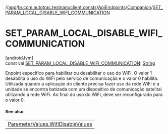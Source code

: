 //[app](../../../../index.md)/[br.com.autotrac.testnanoclient.consts](../../index.md)/[ApiEndpoints](../index.md)/[Companion](index.md)/[SET_PARAM_LOCAL_DISABLE_WIFI_COMMUNICATION](-s-e-t_-p-a-r-a-m_-l-o-c-a-l_-d-i-s-a-b-l-e_-w-i-f-i_-c-o-m-m-u-n-i-c-a-t-i-o-n.md)

# SET_PARAM_LOCAL_DISABLE_WIFI_COMMUNICATION

[androidJvm]\
const val [SET_PARAM_LOCAL_DISABLE_WIFI_COMMUNICATION](-s-e-t_-p-a-r-a-m_-l-o-c-a-l_-d-i-s-a-b-l-e_-w-i-f-i_-c-o-m-m-u-n-i-c-a-t-i-o-n.md): [String](https://kotlinlang.org/api/latest/jvm/stdlib/kotlin/-string/index.html)

Enpoint específico para habilitar ou desabilitar o uso do WiFi. O valor 1 desabilita o uso do WiFi pelo serviço de comunicação e o valor 0 habilita. Utilizada quando a aplicação do cliente precisa fazer uso da rede WiFi e a unidade se encontra batizada com um dispositivo de comunicação satelital utilizando a rede WiFi. Ao final do uso do WiFi, deve ser reconfigurado para o valor 0.

#### See also

| |
|---|
| [ParameterValues.WifiDisableValues](../../-parameter-values/-wifi-disable-values/index.md) |
